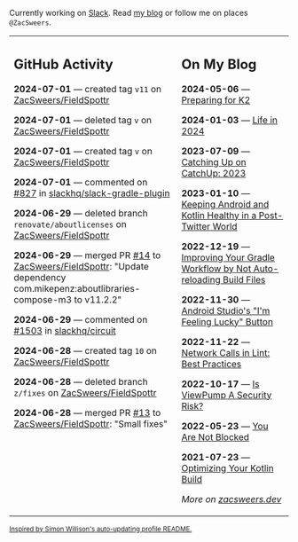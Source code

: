 Currently working on [Slack](https://slack.com/). Read [my blog](https://zacsweers.dev/) or follow me on places `@ZacSweers`.

<table><tr><td valign="top" width="60%">

## GitHub Activity
<!-- githubActivity starts -->
**2024-07-01** — created tag `v11` on [ZacSweers/FieldSpottr](https://github.com/ZacSweers/FieldSpottr)

**2024-07-01** — deleted tag `v` on [ZacSweers/FieldSpottr](https://github.com/ZacSweers/FieldSpottr)

**2024-07-01** — created tag `v` on [ZacSweers/FieldSpottr](https://github.com/ZacSweers/FieldSpottr)

**2024-07-01** — commented on [#827](https://github.com/slackhq/slack-gradle-plugin/pull/827#issuecomment-2200667693) in [slackhq/slack-gradle-plugin](https://github.com/slackhq/slack-gradle-plugin)

**2024-06-29** — deleted branch `renovate/aboutlicenses` on [ZacSweers/FieldSpottr](https://github.com/ZacSweers/FieldSpottr)

**2024-06-29** — merged PR [#14](https://github.com/ZacSweers/FieldSpottr/pull/14) to [ZacSweers/FieldSpottr](https://github.com/ZacSweers/FieldSpottr): "Update dependency com.mikepenz:aboutlibraries-compose-m3 to v11.2.2"

**2024-06-29** — commented on [#1503](https://github.com/slackhq/circuit/issues/1503#issuecomment-2198297302) in [slackhq/circuit](https://github.com/slackhq/circuit)

**2024-06-28** — created tag `10` on [ZacSweers/FieldSpottr](https://github.com/ZacSweers/FieldSpottr)

**2024-06-28** — deleted branch `z/fixes` on [ZacSweers/FieldSpottr](https://github.com/ZacSweers/FieldSpottr)

**2024-06-28** — merged PR [#13](https://github.com/ZacSweers/FieldSpottr/pull/13) to [ZacSweers/FieldSpottr](https://github.com/ZacSweers/FieldSpottr): "Small fixes"
<!-- githubActivity ends -->
</td><td valign="top" width="40%">

## On My Blog
<!-- blog starts -->
**2024-05-06** — [Preparing for K2](https://www.zacsweers.dev/preparing-for-k2/)

**2024-01-03** — [Life in 2024](https://www.zacsweers.dev/life-in-2024/)

**2023-07-09** — [Catching Up on CatchUp: 2023](https://www.zacsweers.dev/catching-up-on-catchup-2023/)

**2023-01-10** — [Keeping Android and Kotlin Healthy in a Post-Twitter World](https://www.zacsweers.dev/keeping-android-healthy/)

**2022-12-19** — [Improving Your Gradle Workflow by Not Auto-reloading Build Files](https://www.zacsweers.dev/improving-your-workflow-by-not-auto-reloading-build-files/)

**2022-11-30** — [Android Studio's "I'm Feeling Lucky" Button](https://www.zacsweers.dev/android-studios-im-feeling-lucky-button/)

**2022-11-22** — [Network Calls in Lint: Best Practices](https://www.zacsweers.dev/network-calls-in-lint-best-practices/)

**2022-10-17** — [Is ViewPump A Security Risk?](https://www.zacsweers.dev/is-viewpump-a-security-risk/)

**2022-05-23** — [You Are Not Blocked](https://www.zacsweers.dev/you-are-not-blocked/)

**2021-07-23** — [Optimizing Your Kotlin Build](https://www.zacsweers.dev/optimizing-your-kotlin-build/)
<!-- blog ends -->
_More on [zacsweers.dev](https://zacsweers.dev/)_
</td></tr></table>

<sub><a href="https://simonwillison.net/2020/Jul/10/self-updating-profile-readme/">Inspired by Simon Willison's auto-updating profile README.</a></sub>